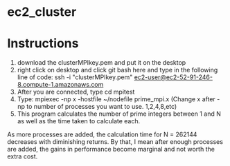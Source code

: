 # ec2_cluster

# Instructions
1. download the clusterMPIkey.pem and put it on the desktop
2. right click on desktop and click git bash here and type in the following line of code:
     ssh -i "clusterMPIkey.pem" ec2-user@ec2-52-91-246-8.compute-1.amazonaws.com
3. After you are connected, type cd mpitest
4. Type: mpiexec -np x -hostfile ~/nodefile prime_mpi.x (Change x after -np to number of processes you want to use. 1,2,4,8,etc)
5. This program calculates the number of prime integers between 1 and N as well as the time taken to calculate each.

As more processes are added, the calculation time for N = 262144 decreases with diminishing returns. By that, I mean after enough processes are added, the gains in performance become marginal and not worth the extra cost.
